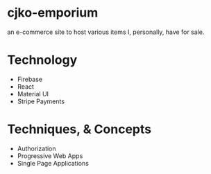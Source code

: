 # cjko-emporium
an e-commerce site to host various items I, personally, have for sale.

# Technology 
- Firebase
- React
- Material UI
- Stripe Payments

# Techniques, & Concepts
- Authorization
- Progressive Web Apps
- Single Page Applications
